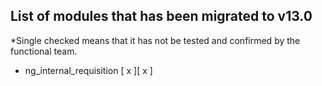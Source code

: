 ## List of modules that has been migrated to v13.0

*Single checked means that it has not be tested and confirmed by the functional team.


* ng_internal_requisition [ x ][ x ]
